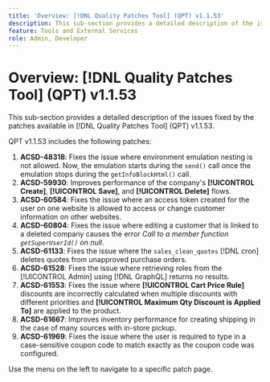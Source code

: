 ```yaml
---
title: 'Overview: [!DNL Quality Patches Tool] (QPT) v1.1.53'
description: This sub-section provides a detailed description of the issues fixed by the patches available in [!DNL Quality Patches Tool] (QPT) v1.1.53.
feature: Tools and External Services
role: Admin, Developer
---
```

# Overview: [!DNL Quality Patches Tool] (QPT) v1.1.53

This sub-section provides a detailed description of the issues fixed by the patches available in [!DNL Quality Patches Tool] (QPT) v1.1.53.

QPT v1.1.53 includes the following patches:

1. **ACSD-48318**: Fixes the issue where environment emulation nesting is not allowed. Now, the emulation starts during the `send()` call once the emulation stops during the `getInfoBlockHtml()` call. 
1. **ACSD-59930**: Improves performance of the company's **[!UICONTROL Create]**, **[!UICONTROL Save]**, and **[!UICONTROL Delete]** flows. 
1. **ACSD-60584**: Fixes the issue where an access token created for the user on one website is allowed to access or change customer information on other websites. 
1. **ACSD-60804**: Fixes the issue where editing a customer that is linked to a deleted company causes the error *Call to a member function `getSuperUserId()` on null*. 
1. **ACSD-61133**: Fixes the issue where the `sales_clean_quotes` [!DNL cron] deletes quotes from unapproved purchase orders.
1. **ACSD-61528**: Fixes the issue where retrieving roles from the [!UICONTROL Admin] using [!DNL GraphQL] returns no results.  
1. **ACSD-61553**: Fixes the issue where **[!UICONTROL Cart Price Rule]** discounts are incorrectly calculated when multiple discounts with different priorities and **[!UICONTROL Maximum Qty Discount is Applied To]** are applied to the product. 
1. **ACSD-61667**: Improves inventory performance for creating shipping in the case of many sources with in-store pickup. 
1. **ACSD-61969**: Fixes the issue where the user is required to type in a case-sensitive coupon code to match exactly as the coupon code was configured.

Use the menu on the left to navigate to a specific patch page.
